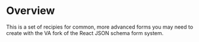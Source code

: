# Overview

This is a set of recipies for common, more advanced forms you may need to create with the VA fork of the React JSON schema form system.
